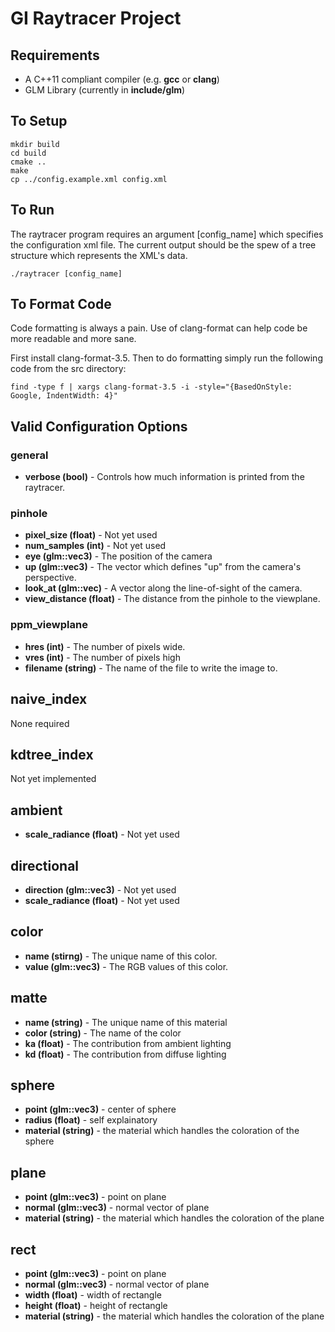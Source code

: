 # GI Raytracer Project

## Requirements
 * A C++11 compliant compiler (e.g. **gcc** or **clang**)
 * GLM Library (currently in **include/glm**)
    
## To Setup
    mkdir build
    cd build
    cmake ..
    make
    cp ../config.example.xml config.xml
    
## To Run
The raytracer program requires an argument [config_name] which specifies the configuration xml file. The current output should be the spew of a tree structure which represents the XML's data.

    ./raytracer [config_name]

## To Format Code
Code formatting is always a pain. Use of clang-format can help code be more readable and more sane.

First install clang-format-3.5. Then to do formatting simply run the following code from the src directory:

    find -type f | xargs clang-format-3.5 -i -style="{BasedOnStyle: Google, IndentWidth: 4}"

## Valid Configuration Options

### general
* **verbose (bool)** - Controls how much information is printed from the raytracer.

### pinhole
* **pixel_size (float)** - Not yet used
* **num_samples (int)** - Not yet used
* **eye (glm::vec3)** - The position of the camera
* **up (glm::vec3)** - The vector which defines "up" from the camera's perspective.
* **look_at (glm::vec)** - A vector along the line-of-sight of the camera.
* **view_distance (float)** - The distance from the pinhole to the viewplane.

### ppm_viewplane
* **hres (int)** - The number of pixels wide.
* **vres (int)** - The number of pixels high
* **filename (string)** - The name of the file to write the image to.

## naive_index
None required

## kdtree_index
Not yet implemented

## ambient
* **scale_radiance (float)** - Not yet used

## directional
* **direction (glm::vec3)** - Not yet used
* **scale_radiance (float)** - Not yet used

## color
* **name (stirng)** - The unique name of this color.
* **value (glm::vec3)** - The RGB values of this color.

## matte
* **name (string)** - The unique name of this material
* **color (string)** - The name of the color
* **ka (float)** - The contribution from ambient lighting
* **kd (float)** - The contribution from diffuse lighting

## sphere
* **point (glm::vec3)** - center of sphere
* **radius (float)** - self explainatory
* **material (string)** - the material which handles the coloration of the sphere

## plane
* **point (glm::vec3)** - point on plane
* **normal (glm::vec3)** - normal vector of plane
* **material (string)** - the material which handles the coloration of the plane

## rect
* **point (glm::vec3)** - point on plane
* **normal (glm::vec3)** - normal vector of plane
* **width (float)** - width of rectangle
* **height (float)** - height of rectangle
* **material (string)** - the material which handles the coloration of the plane
